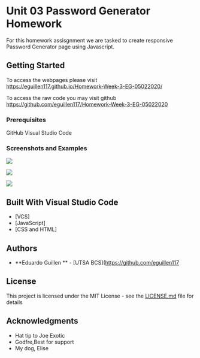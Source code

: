 # Unit 03 Password Generator Homework

For this homework assisgnment we are tasked to create responsive Password Generator page using Javascript. 

## Getting Started

To access the webpages please visit https://eguillen117.github.io/Homework-Week-3-EG-05022020/

To access the raw code you may visit github https://github.com/eguillen117/Homework-Week-3-EG-05022020

### Prerequisites
GitHub
Visual Studio Code


### Screenshots and Examples

![](screenshots/screenshot1.png)

![](screenshots/screenshot2.png)

![](screenshots/screenshot3.png)

## Built With Visual Studio Code

* [VCS]
* [JavaScript]
* [CSS and HTML]


## Authors

* **Eduardo Guillen ** - [UTSA BCS](https://github.com/eguillen117


## License

This project is licensed under the MIT License - see the [LICENSE.md](LICENSE.md) file for details

## Acknowledgments

* Hat tip to Joe Exotic
* Godfre,Best for support
* My dog, Elise

